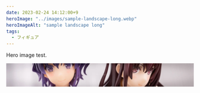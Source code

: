 ```yaml
---
date: 2023-02-24 14:12:00+9
heroImage: "../images/sample-landscape-long.webp"
heroImageAlt: "sample landscape long"
tags:
  - フィギュア
---
```


Hero image test.

![sample-portrait](../images/sample-landscape-long.webp)
